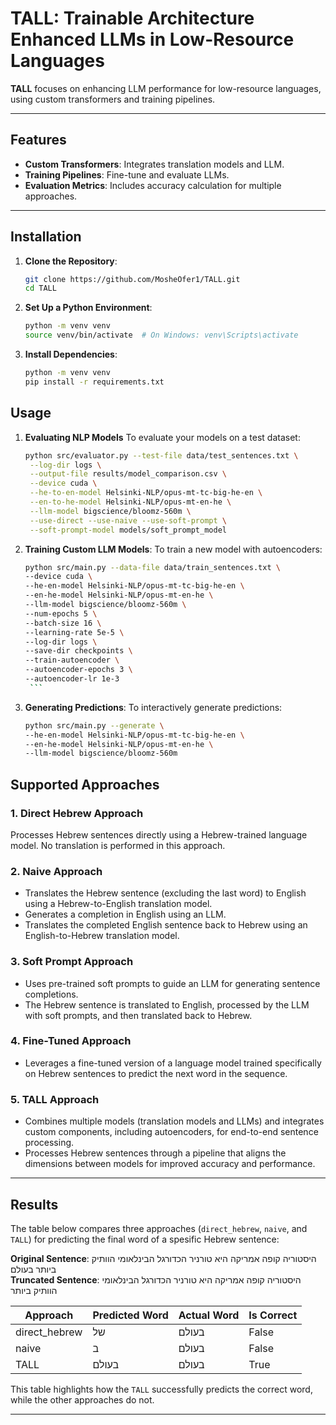 # TALL: Trainable Architecture Enhanced LLMs in Low-Resource Languages

**TALL** focuses on enhancing LLM performance for low-resource languages, using custom transformers and training pipelines.

---

## Features

- **Custom Transformers**: Integrates translation models and LLM.
- **Training Pipelines**: Fine-tune and evaluate LLMs.
- **Evaluation Metrics**: Includes accuracy calculation for multiple approaches.

---

## Installation

1. **Clone the Repository**:
   
   ```bash
   git clone https://github.com/MosheOfer1/TALL.git
   cd TALL
   ```
3. **Set Up a Python Environment**:

     ```bash
     python -m venv venv
     source venv/bin/activate  # On Windows: venv\Scripts\activate
     ```
5. **Install Dependencies**:

     ```bash
     python -m venv venv
     pip install -r requirements.txt
     ```

## Usage
1. **Evaluating NLP Models**
   To evaluate your models on a test dataset:

      ```bash
      python src/evaluator.py --test-file data/test_sentences.txt \
       --log-dir logs \
       --output-file results/model_comparison.csv \
       --device cuda \
       --he-to-en-model Helsinki-NLP/opus-mt-tc-big-he-en \
       --en-to-he-model Helsinki-NLP/opus-mt-en-he \
       --llm-model bigscience/bloomz-560m \
       --use-direct --use-naive --use-soft-prompt \
       --soft-prompt-model models/soft_prompt_model
      ```
3. **Training Custom LLM Models**:
   To train a new model with autoencoders:

      ```bash
    python src/main.py --data-file data/train_sentences.txt \
    --device cuda \
    --he-en-model Helsinki-NLP/opus-mt-tc-big-he-en \
    --en-he-model Helsinki-NLP/opus-mt-en-he \
    --llm-model bigscience/bloomz-560m \
    --num-epochs 5 \
    --batch-size 16 \
    --learning-rate 5e-5 \
    --log-dir logs \
    --save-dir checkpoints \
    --train-autoencoder \
    --autoencoder-epochs 3 \
    --autoencoder-lr 1e-3
       ```
5. **Generating Predictions**:
  To interactively generate predictions:

      ```bash
    python src/main.py --generate \
    --he-en-model Helsinki-NLP/opus-mt-tc-big-he-en \
    --en-he-model Helsinki-NLP/opus-mt-en-he \
    --llm-model bigscience/bloomz-560m
    ```

## Supported Approaches

### 1. **Direct Hebrew Approach**
Processes Hebrew sentences directly using a Hebrew-trained language model. No translation is performed in this approach.

### 2. **Naive Approach**
- Translates the Hebrew sentence (excluding the last word) to English using a Hebrew-to-English translation model.
- Generates a completion in English using an LLM.
- Translates the completed English sentence back to Hebrew using an English-to-Hebrew translation model.

### 3. **Soft Prompt Approach**
- Uses pre-trained soft prompts to guide an LLM for generating sentence completions.
- The Hebrew sentence is translated to English, processed by the LLM with soft prompts, and then translated back to Hebrew.

### 4. **Fine-Tuned Approach**
- Leverages a fine-tuned version of a language model trained specifically on Hebrew sentences to predict the next word in the sequence.

### 5. **TALL Approach**
- Combines multiple models (translation models and LLMs) and integrates custom components, including autoencoders, for end-to-end sentence processing.
- Processes Hebrew sentences through a pipeline that aligns the dimensions between models for improved accuracy and performance.

---

## Results

The table below compares three approaches (`direct_hebrew`, `naive`, and `TALL`) for predicting the final word of a spesific Hebrew sentence:

**Original Sentence**: היסטוריה קופה אמריקה היא טורניר הכדורגל הבינלאומי הוותיק ביותר בעולם  
**Truncated Sentence**: היסטוריה קופה אמריקה היא טורניר הכדורגל הבינלאומי הוותיק ביותר  

| Approach       | Predicted Word | Actual Word | Is Correct |
|----------------|----------------|-------------|------------|
| direct_hebrew  | של            | בעולם       | False      |
| naive          | ב             | בעולם       | False      |
| TALL   | בעולם         | בעולם       | True       |

This table highlights how the `TALL` successfully predicts the correct word, while the other approaches do not.

---

